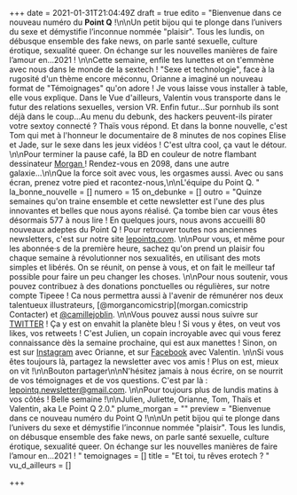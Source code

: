+++
date = 2021-01-31T21:04:49Z
draft = true
edito = "Bienvenue dans ce nouveau numéro du **Point Q** !\n\nUn petit bijou qui te plonge dans l’univers du sexe et démystifie l’inconnue nommée \"plaisir\". Tous les lundis, on débusque ensemble des fake news, on parle santé sexuelle, culture érotique, sexualité queer. On échange sur les nouvelles manières de faire l’amour en...2021 ! \n\nCette semaine, enfile tes lunettes et on t'emmène avec nous dans le monde de la sextech ! \"Sexe et technologie\", face à la rugosité d'un thème encore méconnu, Orianne a imaginé un nouveau format de \"Témoignages\" qu'on adore ! Je vous laisse vous installer à table, elle vous explique. Dans le Vue d'ailleurs, Valentin vous transporte dans le futur des relations sexuelles, version VR. Enfin futur...Sur pornhub ils sont déjà dans le coup...Au menu du debunk, des hackers peuvent-ils pirater votre sextoy connecté ? Thaïs vous répond. Et dans la bonne nouvelle, c'est Tom qui met à l'honneur le documentaire de 8 minutes de nos copines Elise et Jade, sur le sexe dans les jeux vidéos ! C'est ultra cool, ça vaut le détour. \n\nPour terminer la pause café, la BD en couleur de notre flambant dessinateur [Morgan ](https://www.instagram.com/morgan.comicstrip/)! Rendez-vous en 2098, dans une autre galaxie...\n\nQue la force soit avec vous, les orgasmes aussi. Avec ou sans écran, prenez votre pied et racontez-nous,\n\nL'équipe du Point Q. "
la_bonne_nouvelle = []
numero = 15
on_debunke = []
outro = "Quinze semaines qu'on traine ensemble et cette newsletter est l'une des plus innovantes et belles que nous ayons réalisé. Ça tombe bien car vous êtes désormais 577 à nous lire ! En quelques jours, nous avons accueilli 80 nouveaux adeptes du Point Q ! Pour retrouver toutes nos anciennes newsletters, c'est sur notre site [lepointq.com](https://lepointq.com). \n\nPour vous, et même pour les abonnée·s de la première heure, sachez qu'on prend un plaisir fou chaque semaine à révolutionner nos sexualités, en utilisant des mots simples et libérés. On se réunit, on pense à vous, et on fait le meilleur taf possible pour faire un peu changer les choses. \n\nPour nous soutenir, vous pouvez contribuez à des donations ponctuelles ou régulières, sur notre compte Tipeee ! Ca nous permettra aussi à l'avenir de rémunérer nos deux talentueux illustrateurs, [@morgancomicstrip](morgan.comicstrip Contacter) et [@camillejoblin](https://www.instagram.com/camillejoblin/). \n\nVous pouvez aussi nous suivre sur [TWITTER](https://twitter.com/LePointQ) ! Ça y est on envahit la planète bleu ! Si vous y êtes, on veut vos likes, vos retweets ! C'est Julien, un copain incroyable avec qui vous ferez connaissance dès la semaine prochaine, qui est aux manettes ! Sinon, on est sur [Instagram](https://www.instagram.com/lepoint.q/) avec Orianne, et sur [Facebook](https://www.facebook.com/lepointq.news) avec Valentin. \n\nSi vous êtes toujours là, partagez la newsletter avec vos amis ! Plus on est, mieux on vit !\n\nBouton partager\n\nN'hésitez jamais à nous écrire, on se nourrit de vos témoignages et de vos questions. C'est par là : lepointq.newsletter@gmail.com. \n\nPour toujours plus de lundis matins à vos côtés ! Belle semaine !\n\nJulien, Juliette, Orianne, Tom, Thaïs et Valentin, aka Le Point Q 2.0."
plume_morgan = ""
preview = "Bienvenue dans ce nouveau numéro du Point Q !\n\nUn petit bijou qui te plonge dans l’univers du sexe et démystifie l’inconnue nommée \"plaisir\". Tous les lundis, on débusque ensemble des fake news, on parle santé sexuelle, culture érotique, sexualité queer. On échange sur les nouvelles manières de faire l’amour en...2021 ! "
temoignages = []
title = "Et toi, tu rêves erotech ? "
vu_d_ailleurs = []

+++
